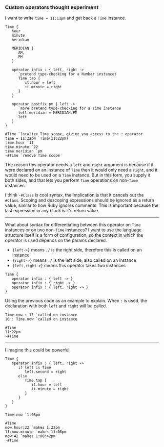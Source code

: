 ### Custom operators thought experiment

I want to write `time = 11:11pm` and get back a `Time` instance.
```
Time {
   hour
   minute
   meridian
   
   MERIDIAN {
      AM,
      PM
   }
   
   operator infix : { left, right ->
      `pretend type-checking for a Number instances
      Time.tap {
         it.hour = left
         it.minute = right
      }
   }
   
   operator postfix pm { left ->
      `more pretend type-checking for a Time instance
      left.meridian = MERIDIAN.PM
      left
   }
}

#Time `localize Time scope, giving you access to the : operator
time = 11:22pm `Time(11:22pm)
time.hour `11
time.minute `22
time.meridian `pm
-#Time `remove Time scope
```
The reason this operator needs a `left` and `right` argument is because if it were declared on an instance of `Time` then it would only need a `right`, and it would need to be used on a `Time` instance. But in this form, you supply it both sides, and that lets you perform `Time` operations on non-`Time` instances.

I think `-#Class` is cool syntax, the implication is that it cancels out the `#Class`. Scoping and descoping expressions should be ignored as a return value, similar to how Ruby ignores comments. This is important because the last expression in any block is it's return value.

---

What about syntax for differentiating between this operator on `Time` instances or on two non-`Time` instances? I want to use the language structure itself is a form of configuration, so the context in which the operator is used depends on the params declared.

- `{left->}` means `./` is the right side, therefore this is called on an instance
- `{right->}` means `./` is the left side, also called on an instance
- `{left,right->}` means this operator takes two instances

```
Time {
   operator infix : { left -> }
   operator infix : { right -> }
   operator infix : { left, right -> }
}
```
Using the previous code as an example to explain. When `:` is used, the declaration with both `left` and `right` will be called. 
```
Time.now : 15 `called on instance
16 : Time.now `called on instance

#Time
11:22pm
-#Time
```
---
I imagine this could be powerful.
```
Time {
   operator infix : { left, right ->
      if left is Time
         left.second = right
      else
         Time.tap {
            it.hour = left
            it.minute = right
         }
      }
   }
}

Time.now `1:08pm

#Time
now.hour:22 `makes 1:22pm
11:now.minute `makes 11:08pm
now:42 `makes 1:08:42pm
-#Time
```
